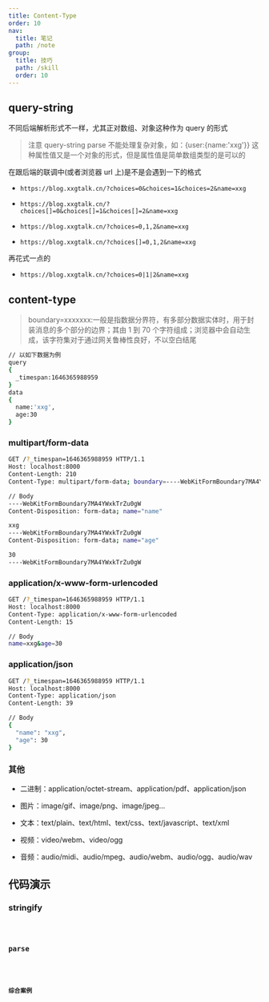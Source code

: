 ```yaml
---
title: Content-Type
order: 10
nav:
  title: 笔记
  path: /note
group:
  title: 技巧
  path: /skill
  order: 10
---
```


## query-string

不同后端解析形式不一样，尤其正对数组、对象这种作为 query 的形式

> 注意 query-string parse 不能处理复杂对象，如：{user:{name:'xxg'}} 这种属性值又是一个对象的形式，但是属性值是简单数组类型的是可以的

在跟后端的联调中(或者浏览器 url 上)是不是会遇到一下的格式

- `https://blog.xxgtalk.cn/?choices=0&choices=1&choices=2&name=xxg`

- `https://blog.xxgtalk.cn/?choices[]=0&choices[]=1&choices[]=2&name=xxg`

- `https://blog.xxgtalk.cn/?choices=0,1,2&name=xxg`

- `https://blog.xxgtalk.cn/?choices[]=0,1,2&name=xxg`

再花式一点的

- `https://blog.xxgtalk.cn/?choices=0|1|2&name=xxg`

## content-type

> boundary=xxxxxxx:一般是指数据分界符，有多部分数据实体时，用于封装消息的多个部分的边界；其由 1 到 70 个字符组成；浏览器中会自动生成，该字符集对于通过网关鲁棒性良好，不以空白结尾

```bash
// 以如下数据为例
query
{
  _timespan:1646365988959
}
data
{
  name:'xxg',
  age:30
}
```

### multipart/form-data

```bash
GET /?_timespan=1646365988959 HTTP/1.1
Host: localhost:8000
Content-Length: 210
Content-Type: multipart/form-data; boundary=----WebKitFormBoundary7MA4YWxkTrZu0gW

// Body
----WebKitFormBoundary7MA4YWxkTrZu0gW
Content-Disposition: form-data; name="name"

xxg
----WebKitFormBoundary7MA4YWxkTrZu0gW
Content-Disposition: form-data; name="age"

30
----WebKitFormBoundary7MA4YWxkTrZu0gW
```

### application/x-www-form-urlencoded

```bash
GET /?_timespan=1646365988959 HTTP/1.1
Host: localhost:8000
Content-Type: application/x-www-form-urlencoded
Content-Length: 15

// Body
name=xxg&age=30
```

### application/json

```bash
GET /?_timespan=1646365988959 HTTP/1.1
Host: localhost:8000
Content-Type: application/json
Content-Length: 39

// Body
{
  "name": "xxg",
  "age": 30
}
```

### 其他

- 二进制：application/octet-stream、application/pdf、application/json

- 图片：image/gif、image/png、image/jpeg...

- 文本：text/plain、text/html、text/css、text/javascript、text/xml

- 视频：video/webm、video/ogg

- 音频：audio/midi、audio/mpeg、audio/webm、audio/ogg、audio/wav

## 代码演示

### stringify

<code src="./demo/stringify.tsx" />

### parse

<code src="./demo/parse.tsx" />

### 综合案例

<code src="./demo/request.tsx" />
